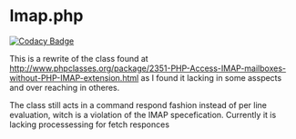 Imap.php
================

[![Codacy Badge](https://api.codacy.com/project/badge/Grade/b8ab08f9d74345eca587148c0d3b365c)](https://www.codacy.com/app/AJenbo/imap.php?utm_source=github.com&amp;utm_medium=referral&amp;utm_content=AJenbo/imap.php&amp;utm_campaign=Badge_Grade)

This is a rewrite of the class found at http://www.phpclasses.org/package/2351-PHP-Access-IMAP-mailboxes-without-PHP-IMAP-extension.html as I found it lacking in some asspects and over reaching in otheres.

The class still acts in a command respond fashion instead of per line evaluation, witch is a violation of the IMAP specefication.
Currently it is lacking processessing for fetch responces
